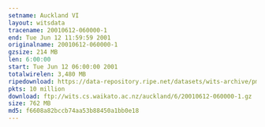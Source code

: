 ```yaml
---
setname: Auckland VI
layout: witsdata
tracename: 20010612-060000-1
end: Tue Jun 12 11:59:59 2001
originalname: 20010612-060000-1
gzsize: 214 MB
len: 6:00:00
start: Tue Jun 12 06:00:00 2001
totalwirelen: 3,480 MB
ripedownload: https://data-repository.ripe.net/datasets/wits-archive/pma/long/auck/6//20010612-060000-1.gz
pkts: 10 million
download: ftp://wits.cs.waikato.ac.nz/auckland/6/20010612-060000-1.gz
size: 762 MB
md5: f6608a82bccb74aa53b88450a1bb0e18
---
```

